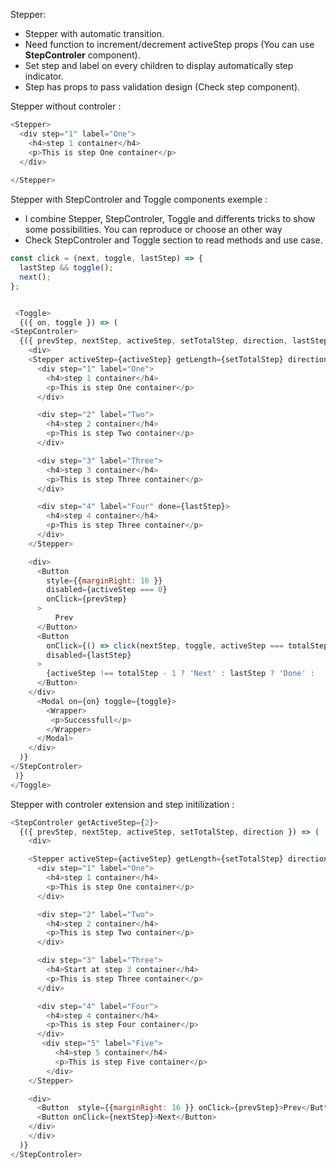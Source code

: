 Stepper: 

  * Stepper with automatic transition.
  * Need function to increment/decrement activeStep props (You can use <b>StepControler</b> component).
  * Set step and label on every children to display automatically step indicator.
  * Step has props to pass validation design (Check step component).


Stepper without controler :

```js
<Stepper>
  <div step="1" label="One">
    <h4>step 1 container</h4>
    <p>This is step One container</p>
  </div>
 
</Stepper>
```

Stepper with StepControler and Toggle components exemple :

  * I combine Stepper, StepControler, Toggle and differents tricks to show some possibilities. You can reproduce or choose an other way
  * Check StepControler and Toggle section to read methods and use case.

```js
const click = (next, toggle, lastStep) => {
  lastStep && toggle();
  next();
};


 <Toggle>
  {({ on, toggle }) => (
<StepControler>
  {({ prevStep, nextStep, activeStep, setTotalStep, direction, lastStep, totalStep }) => (
    <div>
    <Stepper activeStep={activeStep} getLength={setTotalStep} direction={direction}>
      <div step="1" label="One">
        <h4>step 1 container</h4>
        <p>This is step One container</p>
      </div>

      <div step="2" label="Two">
        <h4>step 2 container</h4>
        <p>This is step Two container</p>
      </div>

      <div step="3" label="Three">
        <h4>step 3 container</h4>
        <p>This is step Three container</p>
      </div>

      <div step="4" label="Four" done={lastStep}>
        <h4>step 4 container</h4>
        <p>This is step Three container</p>
      </div>
    </Stepper>

    <div>
      <Button 
        style={{marginRight: 16 }}
        disabled={activeStep === 0}
        onClick={prevStep}
      >
          Prev
      </Button>
      <Button
        onClick={() => click(nextStep, toggle, activeStep === totalStep - 1)}
        disabled={lastStep}
      >
        {activeStep !== totalStep - 1 ? 'Next' : lastStep ? 'Done' :  'Send'}
      </Button>
    </div>
      <Modal on={on} toggle={toggle}>
        <Wrapper>
         <p>Successfull</p>
        </Wrapper>
      </Modal> 
    </div>
  )}
</StepControler>
 )}
</Toggle>
```

Stepper with controler extension and step initilization  :

```js
<StepControler getActiveStep={2}>
  {({ prevStep, nextStep, activeStep, setTotalStep, direction }) => (
    <div>

    <Stepper activeStep={activeStep} getLength={setTotalStep} direction={direction}>
      <div step="1" label="One">
        <h4>step 1 container</h4>
        <p>This is step One container</p>
      </div>

      <div step="2" label="Two">
        <h4>step 2 container</h4>
        <p>This is step Two container</p>
      </div>

      <div step="3" label="Three">
        <h4>Start at step 3 container</h4>
        <p>This is step Three container</p>
      </div>

      <div step="4" label="Four">
        <h4>step 4 container</h4>
        <p>This is step Four container</p>
      </div>
       <div step="5" label="Five">
          <h4>step 5 container</h4>
          <p>This is step Five container</p>
        </div>
    </Stepper>

    <div>
      <Button  style={{marginRight: 16 }} onClick={prevStep}>Prev</Button>
      <Button onClick={nextStep}>Next</Button>
    </div>
    </div>
  )}
</StepControler>
```
